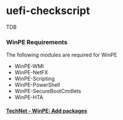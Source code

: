 # uefi-checkscript

TDB

### WinPE Requirements
The following modules are required for WinPE
* WinPE-WMI
* WinPE-NetFX
* WinPE-Scripting
* WinPE-PowerShell
* WinPE-SecureBootCmdlets
* WinPE-HTA

#### [TechNet - WinPE: Add packages](https://docs.microsoft.com/en-us/windows-hardware/manufacture/desktop/winpe-add-packages--optional-components-reference)
